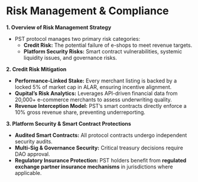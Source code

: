 # Risk Management & Compliance

**1. Overview of Risk Management Strategy**

* PST protocol manages two primary risk categories:
  * **Credit Risk:** The potential failure of e-shops to meet revenue targets.
  * **Platform Security Risks:** Smart contract vulnerabilities, systemic liquidity issues, and governance risks.

**2. Credit Risk Mitigation**

* **Performance-Linked Stake:** Every merchant listing is backed by a locked 5% of market cap in ALAR, ensuring incentive alignment.
* **Qupital’s Risk Analytics:** Leverages API-driven financial data from 20,000+ e-commerce merchants to assess underwriting quality.
* **Revenue Interception Model:** PST’s smart contracts directly enforce a 10% gross revenue share, preventing underreporting.

**3. Platform Security & Smart Contract Protections**

* **Audited Smart Contracts:** All protocol contracts undergo independent security audits.
* **Multi-Sig & Governance Security:** Critical treasury decisions require DAO approval.
* **Regulatory Insurance Protection:** PST holders benefit from **regulated exchange partner insurance mechanisms** in jurisdictions where applicable.
